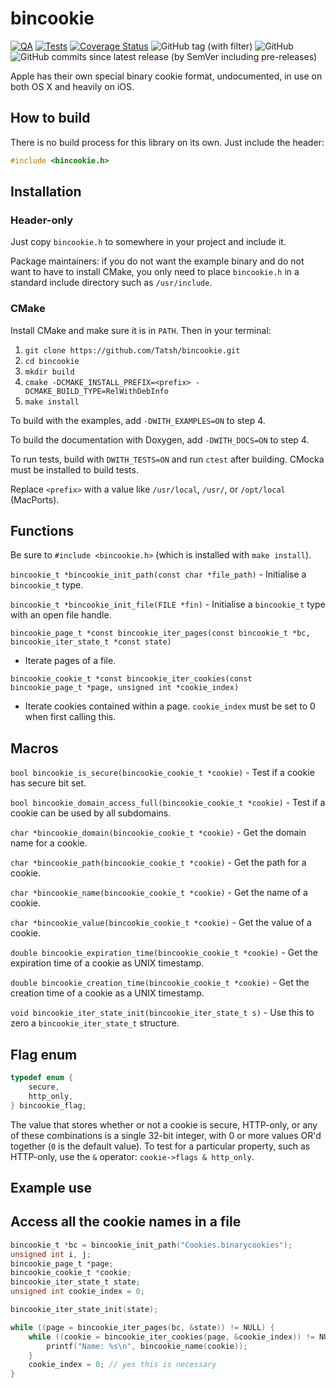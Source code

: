 # bincookie

[![QA](https://github.com/Tatsh/bincookie/actions/workflows/qa.yml/badge.svg)](https://github.com/Tatsh/bincookie/actions/workflows/qa.yml)
[![Tests](https://github.com/Tatsh/bincookie/actions/workflows/tests.yml/badge.svg)](https://github.com/Tatsh/bincookie/actions/workflows/tests.yml)
[![Coverage Status](https://coveralls.io/repos/github/Tatsh/bincookie/badge.svg?branch=master)](https://coveralls.io/github/Tatsh/bincookie?branch=master)
![GitHub tag (with filter)](https://img.shields.io/github/v/tag/Tatsh/bincookie)
![GitHub](https://img.shields.io/github/license/Tatsh/bincookie)
![GitHub commits since latest release (by SemVer including pre-releases)](https://img.shields.io/github/commits-since/Tatsh/bincookie/v0.1.1/master)

Apple has their own special binary cookie format, undocumented, in use on both OS X and heavily on iOS.

## How to build

There is no build process for this library on its own. Just include the header:

```c
#include <bincookie.h>
```

## Installation

### Header-only

Just copy `bincookie.h` to somewhere in your project and include it.

Package maintainers: if you do not want the example binary and do not want to have to install CMake,
you only need to place `bincookie.h` in a standard include directory such as `/usr/include`.

### CMake

Install CMake and make sure it is in `PATH`. Then in your terminal:

1. `git clone https://github.com/Tatsh/bincookie.git`
2. `cd bincookie`
3. `mkdir build`
4. `cmake -DCMAKE_INSTALL_PREFIX=<prefix> -DCMAKE_BUILD_TYPE=RelWithDebInfo`
5. `make install`

To build with the examples, add `-DWITH_EXAMPLES=ON` to step 4.

To build the documentation with Doxygen, add `-DWITH_DOCS=ON` to step 4.

To run tests, build with `DWITH_TESTS=ON` and run `ctest` after building. CMocka must be installed
to build tests.

Replace `<prefix>` with a value like `/usr/local`, `/usr/`, or `/opt/local` (MacPorts).

## Functions

Be sure to `#include <bincookie.h>` (which is installed with `make install`).

`bincookie_t *bincookie_init_path(const char *file_path)` - Initialise a `bincookie_t` type.

`bincookie_t *bincookie_init_file(FILE *fin)` - Initialise a `bincookie_t` type with an open file handle.

`bincookie_page_t *const bincookie_iter_pages(const bincookie_t *bc, bincookie_iter_state_t *const state)`

- Iterate pages of a file.

`bincookie_cookie_t *const bincookie_iter_cookies(const bincookie_page_t *page, unsigned int *cookie_index)`

- Iterate cookies contained within a page. `cookie_index` must be set to 0 when first calling this.

## Macros

`bool bincookie_is_secure(bincookie_cookie_t *cookie)` - Test if a cookie has secure bit set.

`bool bincookie_domain_access_full(bincookie_cookie_t *cookie)` - Test if a cookie can be used by all
subdomains.

`char *bincookie_domain(bincookie_cookie_t *cookie)` - Get the domain name for a cookie.

`char *bincookie_path(bincookie_cookie_t *cookie)` - Get the path for a cookie.

`char *bincookie_name(bincookie_cookie_t *cookie)` - Get the name of a cookie.

`char *bincookie_value(bincookie_cookie_t *cookie)` - Get the value of a cookie.

`double bincookie_expiration_time(bincookie_cookie_t *cookie)` - Get the expiration time of a cookie
as UNIX timestamp.

`double bincookie_creation_time(bincookie_cookie_t *cookie)` - Get the creation time of a cookie as
a UNIX timestamp.

`void bincookie_iter_state_init(bincookie_iter_state_t s)` - Use this to zero a
`bincookie_iter_state_t` structure.

## Flag enum

```c
typedef enum {
    secure,
    http_only,
} bincookie_flag;
```

The value that stores whether or not a cookie is secure, HTTP-only, or any of these combinations is
a single 32-bit integer, with 0 or more values OR'd together (`0` is the default value). To test for
a particular property, such as HTTP-only, use the `&` operator: `cookie->flags & http_only`.

## Example use

## Access all the cookie names in a file

```c
bincookie_t *bc = bincookie_init_path("Cookies.binarycookies");
unsigned int i, j;
bincookie_page_t *page;
bincookie_cookie_t *cookie;
bincookie_iter_state_t state;
unsigned int cookie_index = 0;

bincookie_iter_state_init(state);

while ((page = bincookie_iter_pages(bc, &state)) != NULL) {
    while ((cookie = bincookie_iter_cookies(page, &cookie_index)) != NULL) {
        printf("Name: %s\n", bincookie_name(cookie));
    }
    cookie_index = 0; // yes this is necessary
}
```
